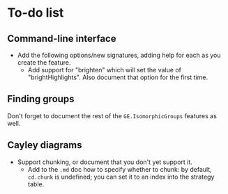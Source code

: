 
# To-do list

## Command-line interface

 * Add the following options/new signatures, adding help for each as
   you create the feature.
    * Add support for "brighten" which will set the value of
      "brightHighlights".  Also document that option for the first time.

## Finding groups

Don't forget to document the rest of the `GE.IsomorphicGroups` features
as well.

## Cayley diagrams

 * Support chunking, or document that you don't yet support it.
    * Add to the `.md` doc how to specify whether to chunk: by
      default, `cd.chunk` is undefined; you can set it to an index
      into the strategy table.
